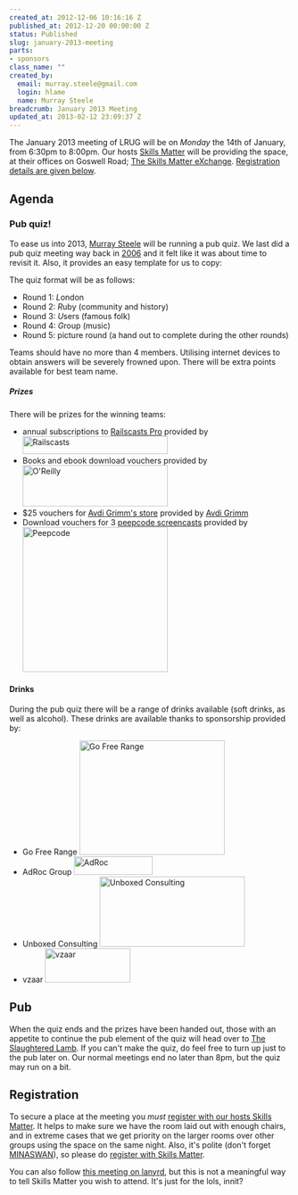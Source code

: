 ```yaml
--- 
created_at: 2012-12-06 10:16:16 Z
published_at: 2012-12-20 00:00:00 Z
status: Published
slug: january-2013-meeting
parts: 
- sponsors
class_name: ""
created_by: 
  email: murray.steele@gmail.com
  login: hlame
  name: Murray Steele
breadcrumb: January 2013 Meeting
updated_at: 2013-02-12 23:09:37 Z
---
```


The January 2013 meeting of LRUG will be on *Monday* the 14th of January, from 6:30pm to 8:00pm.  Our hosts [Skills Matter](http://skillsmatter.com/) will be providing the space, at their offices on Goswell Road; [The Skills Matter eXchange](http://skillsmatter.com/location-details/design-architecture/484/96).  <a href="#jan13registration">Registration details are given below</a>.

Agenda
------

### Pub quiz!

To ease us into 2013, [Murray Steele](http://h-lame.com/) will be running a pub quiz.  We last did a pub quiz meeting way back in [2006](/meetings/2006/12/07/january-2007-pub-quiz-meeting/) and it felt like it was about time to revisit it.  Also, it provides an easy template for us to copy:

The quiz format will be as follows:

* Round 1: *L*ondon
* Round 2: *R*uby (community and history)
* Round 3: *U*sers (famous folk)
* Round 4: *G*roup (music)
* Round 5: picture round (a hand out to complete during the other rounds)

Teams should have no more than 4 members.  Utilising internet devices to obtain answers will be severely frowned upon.  There will be extra points available for best team name.

##### Prizes

There will be prizes for the winning teams:

* annual subscriptions to [Railscasts Pro](http://railscasts.com/pro) provided by [<image src="http://assets.lrug.org/images/railscasts_logo_medium.png" width="260" height="32" alt="Railscasts" title="Railscasts Logo"/>](https://www.railscasts.com/)
* Books and ebook download vouchers provided by [<image src="http://assets.lrug.org/images/oreilly_logo_medium.gif" width="260" height="74" alt="O'Reilly" title="O'Reilly Logo"/>](http://oreilly.com/)
* $25 vouchers for [Avdi Grimm's store](https://shiprise.dpdcart.com/) provided by [Avdi Grimm](http://avdi.org/)
* Download vouchers for 3 [peepcode screencasts](https://peepcode.com/screencasts/) provided by [<image src="http://assets.lrug.org/images/peepcode_logo_medium.png" width="260" height="260" alt="Peepcode" title="Peepcode Logo"/>](http://www.peepcode.com/)

#### Drinks

During the pub quiz there will be a range of drinks available (soft drinks, as well as alcohol).  These drinks are available thanks to sponsorship provided by:

* Go Free Range [<image src="http://assets.lrug.org/images/go_free_range_logo_medium.png" width="260" height="205" alt="Go Free Range" title="Go Free Range Logo"/>](http://gofreerange.com/)
* AdRoc Group [<image src="http://assets.lrug.org/images/adroc_logo_medium.jpeg" width="141" height="33" alt="AdRoc" title="AdRoc Group Logo"/>](http://www.adrocgroup.co.uk/)
* Unboxed Consulting [<image src="http://assets.lrug.org/images/unboxed_medium.png" width="260" height="126" alt="Unboxed Consulting" title="Unboxed Consulting Logo"/>](http://www.unboxedconsulting.com/)
* vzaar [<image src="http://assets.lrug.org/images/vzaar_logo_medium.png" width="153" height="61" alt="vzaar" title="vzaar Logo"/>](http://vzaar.com/)

Pub
---

When the quiz ends and the prizes have been handed out, those with an appetite to continue the pub element of the quiz will head over to [The Slaughtered Lamb](http://www.theslaughteredlambpub.com/).  If you can't make the quiz, do feel free to turn up just to the pub later on.  Our normal meetings end no later than 8pm, but the quiz may run on a bit.

Registration <a name="jan13registration">&nbsp;</a>
---------------------------------------------------

To secure a place at the meeting you *must* [register with our hosts Skills Matter](http://skillsmatter.com/podcast/home/a-pub-quiz-with-a-twist-of-ruby).  It helps to make sure we have the room laid out with enough chairs, and in extreme cases that we get priority on the larger rooms over other groups using the space on the same night.  Also, it's polite (don't forget [MINASWAN](http://oreilly.com/ruby/excerpts/ruby-learning-rails/ruby-glossary.html#I_indexterm_d1e32036)), so please do [register with Skills Matter](http://skillsmatter.com/podcast/home/a-pub-quiz-with-a-twist-of-ruby).

You can also follow [this meeting on lanyrd](http://lanyrd.com/2013/lrug-january/), but this is not a meaningful way to tell Skills Matter you wish to attend.  It's just for the lols, innit?
